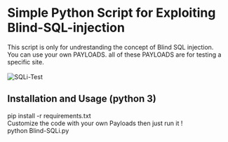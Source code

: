 # Simple Python Script for Exploiting Blind-SQL-injection

This script is only for undrestanding the concept of Blind SQL injection.<br />
You can use your own PAYLOADS. all of these PAYLOADS are for testing a specific site.<br /><br />
![SQLi-Test](https://user-images.githubusercontent.com/97558053/205161670-a902301e-0729-48a5-b530-abd08661fffa.png)

<h2>Installation and Usage (python 3)</h2>
pip install -r requirements.txt <br />
Customize the code with your own Payloads then just run it !<br />
python Blind-SQLi.py <br />
